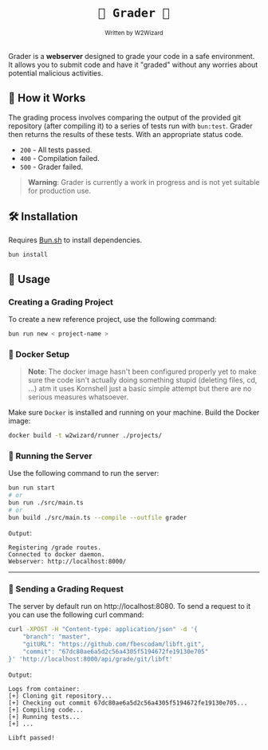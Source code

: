 <div align="center">
    <h1><code>🧪 Grader 🧪</code></h1>
    <sub>Written by W2Wizard</sub>
</div>
<br/>

Grader is a **webserver** designed to grade your code in a safe environment. It allows you to submit code and have it "graded" without any worries about potential malicious activities.

## 🎯 How it Works

The grading process involves comparing the output of the provided git repository (after compiling it) to a series of tests run with `bun:test`. Grader then returns the results of these tests. With an appropriate status code.

- `200` - All tests passed.
- `400` - Compilation failed.
- `500` - Grader failed.

> **Warning**: Grader is currently a work in progress and is not yet suitable for production use.

## 🛠️ Installation
Requires [Bun.sh](https://bun.sh) to install dependencies.

```bash
bun install
```

## 🚀 Usage 

### Creating a Grading Project

To create a new reference project, use the following command:
```bash
bun run new < project-name >
```

### 🐳 Docker Setup

> **Note**: The docker image hasn't been configured properly yet to make sure the code isn't actually doing something stupid (deleting files, cd, ...) atm it uses Kornshell just a basic simple attempt but there are no serious measures whatsoever.

Make sure `Docker` is installed and running on your machine.
Build the Docker image:

```bash
docker build -t w2wizard/runner ./projects/
```
### 🧰 Running the Server
Use the following command to run the server:
```bash
bun run start
# or
bun run ./src/main.ts
# or
bun build ./src/main.ts --compile --outfile grader
```
`Output`:
```
Registering /grade routes.
Connected to docker daemon.
Webserver: http://localhost:8000/
```

---

### 📨 Sending a Grading Request
The server by default run on http://localhost:8080. To send a request to it you can use the following curl command:
```bash
curl -XPOST -H "Content-type: application/json" -d '{
    "branch": "master",
    "gitURL": "https://github.com/fbescodam/libft.git",
    "commit": "67dc80ae6a5d2c56a4305f5194672fe19130e705"
}' 'http://localhost:8000/api/grade/git/libft'
```

`Output`: 
```
Logs from container:
[+] Cloning git repository...
[+] Checking out commit 67dc80ae6a5d2c56a4305f5194672fe19130e705...
[+] Compiling code...
[+] Running tests...
[+] ...

Libft passed!
```
